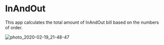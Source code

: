 # InAndOut
This app calculates the total amount of InAndOut bill based on the numbers of order. 

![photo_2020-02-19_21-48-47](https://user-images.githubusercontent.com/59351131/74904813-a269d780-5361-11ea-94de-6f2d91c33f38.jpg)
